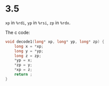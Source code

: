 # 3.5

`xp` in `%rdi`, `yp` in `%rsi`, `zp` in `%rdx`.

The c code:

```cpp
void decode1(long* xp, long* yp, long* zp) {
    long x = *xp;
    long y = *yp;
    long z = zp;
    *yp = x;
    *zp = y;
    *xp = z;
    return ;
}
```
